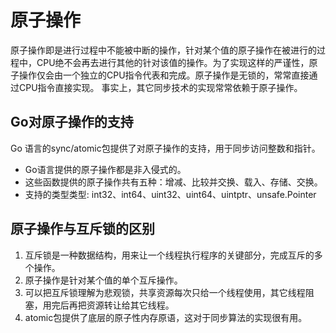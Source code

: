 # 原子操作

原子操作即是进行过程中不能被中断的操作，针对某个值的原子操作在被进行的过程中，CPU绝不会再去进行其他的针对该值的操作。为了实现这样的严谨性，原子操作仅会由一个独立的CPU指令代表和完成。原子操作是无锁的，常常直接通过CPU指令直接实现。 事实上，其它同步技术的实现常常依赖于原子操作。

## Go对原子操作的支持

Go 语言的sync/atomic包提供了对原子操作的支持，用于同步访问整数和指针。

- Go语言提供的原子操作都是非入侵式的。
- 这些函数提供的原子操作共有五种：增减、比较并交换、载入、存储、交换。
- 支持的类型类型: int32、int64、uint32、uint64、uintptr、unsafe.Pointer

## 原子操作与互斥锁的区别

1. 互斥锁是一种数据结构，用来让一个线程执行程序的关键部分，完成互斥的多个操作。
1. 原子操作是针对某个值的单个互斥操作。
1. 可以把互斥锁理解为悲观锁，共享资源每次只给一个线程使用，其它线程阻塞，用完后再把资源转让给其它线程。
1. atomic包提供了底层的原子性内存原语，这对于同步算法的实现很有用。
